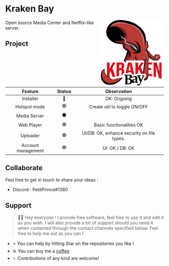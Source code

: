 # Kraken Bay

<img src="Kraken - Web/public/Assets/Images/kraken.png" align="right" style="float: right;" width="200rem">
Open source Media Center and Netflix-like server.  

## Project

| Feature | Status | Observation |
| :-: | :-: |  :-: |
| Installer | :large_blue_circle: | OK: Ongoing |
| Hotspot mode | :green_circle: | Create util to toggle ON/OFF |
| Media Server | :black_circle: | |
| Web Player | :green_circle: | Basic functionalities OK |
| Uploader | :green_circle: | UI/DB: OK, enhance security on file types. |
| Account management | :green_circle: | UI: OK / DB: OK |

## Collaborate

Feel free to get in touch to share your ideas :
- Discord : PetitPrince#1380

## Support

> 👋🏼 Hey everyone ! I provide free software, feel free to use it and edit it as you wish. I will also provide a bit of support should you need it when contacted through the contact channels specified below. Feel free to help me out as you can !

- ⭐️ You can help by hitting Star on the repositories you like !
- ☕️ You can buy me a [coffee](https://www.paypal.com/paypalme/AReppelin)
- ✨ Contributions of any kind are welcome!

